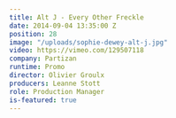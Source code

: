 ```yaml
---
title: Alt J - Every Other Freckle
date: 2014-09-04 13:35:00 Z
position: 28
image: "/uploads/sophie-dewey-alt-j.jpg"
video: https://vimeo.com/129507118
company: Partizan
runtime: Promo
director: Olivier Groulx
producers: Leanne Stott
role: Production Manager
is-featured: true
---
```


